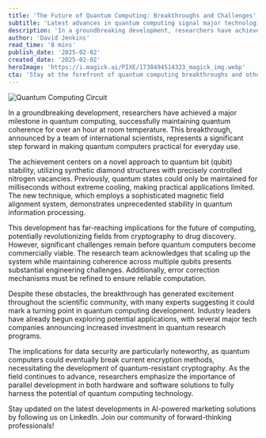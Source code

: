 ```yaml
---
title: 'The Future of Quantum Computing: Breakthroughs and Challenges'
subtitle: 'Latest advances in quantum computing signal major technological leap'
description: 'In a groundbreaking development, researchers have achieved a major milestone in quantum computing, successfully maintaining quantum coherence for over an hour at room temperature. This breakthrough, announced by a team of international scientists, represents a significant step forward in making quantum computers practical for everyday use.'
author: 'David Jenkins'
read_time: '8 mins'
publish_date: '2025-02-02'
created_date: '2025-02-02'
heroImage: 'https://i.magick.ai/PIXE/1738494514323_magick_img.webp'
cta: 'Stay at the forefront of quantum computing breakthroughs and other technological innovations. Follow us on LinkedIn for daily updates on the latest developments in the tech world.'
---
```


![Quantum Computing Circuit](https://images.magick.ai/quantum-computing-circuit-2025.jpg)

In a groundbreaking development, researchers have achieved a major milestone in quantum computing, successfully maintaining quantum coherence for over an hour at room temperature. This breakthrough, announced by a team of international scientists, represents a significant step forward in making quantum computers practical for everyday use.

The achievement centers on a novel approach to quantum bit (qubit) stability, utilizing synthetic diamond structures with precisely controlled nitrogen vacancies. Previously, quantum states could only be maintained for milliseconds without extreme cooling, making practical applications limited. The new technique, which employs a sophisticated magnetic field alignment system, demonstrates unprecedented stability in quantum information processing.

This development has far-reaching implications for the future of computing, potentially revolutionizing fields from cryptography to drug discovery. However, significant challenges remain before quantum computers become commercially viable. The research team acknowledges that scaling up the system while maintaining coherence across multiple qubits presents substantial engineering challenges. Additionally, error correction mechanisms must be refined to ensure reliable computation.

Despite these obstacles, the breakthrough has generated excitement throughout the scientific community, with many experts suggesting it could mark a turning point in quantum computing development. Industry leaders have already begun exploring potential applications, with several major tech companies announcing increased investment in quantum research programs.

The implications for data security are particularly noteworthy, as quantum computers could eventually break current encryption methods, necessitating the development of quantum-resistant cryptography. As the field continues to advance, researchers emphasize the importance of parallel development in both hardware and software solutions to fully harness the potential of quantum computing technology.

Stay updated on the latest developments in AI-powered marketing solutions by following us on LinkedIn. Join our community of forward-thinking professionals!